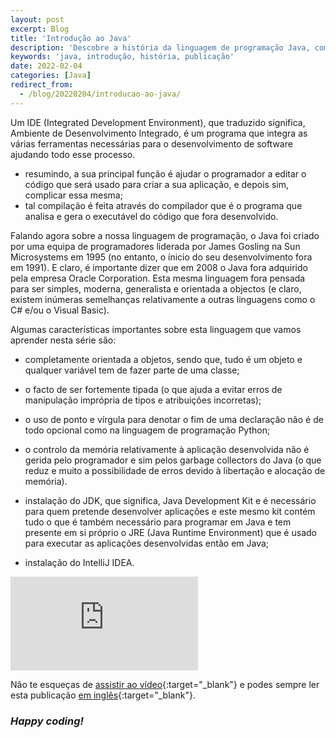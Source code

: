 ```yaml
---
layout: post
excerpt: Blog
title: 'Introdução ao Java'
description: 'Descobre a história da linguagem de programação Java, como surgiu e os seus pontos fortes. Obtém respostas às tuas dúvidas com o resumo apresentado.'
keywords: 'java, introdução, história, publicação'
date: 2022-02-04
categories: [Java]
redirect_from:
  - /blog/20220204/introducao-ao-java/
---
```


Um IDE (Integrated Development Environment), que traduzido significa, Ambiente de Desenvolvimento Integrado, é um programa que integra as várias ferramentas necessárias para o desenvolvimento de software ajudando todo esse processo.

- resumindo, a sua principal função é ajudar o programador a editar o código que será usado para criar a sua aplicação, e depois sim, complicar essa mesma;
- tal compilação é feita através do compilador que é o programa que analisa e gera o executável do código que fora desenvolvido.

Falando agora sobre a nossa linguagem de programação, o Java foi criado por uma equipa de programadores liderada por James Gosling na Sun Microsystems em 1995 (no entanto, o ínicio do seu desenvolvimento fora em 1991). E claro, é importante dizer que em 2008 o Java fora adquirido pela empresa Oracle Corporation. Esta mesma linguagem fora pensada para ser simples, moderna, generalista e orientada a objectos (e claro, existem inúmeras semelhanças relativamente a outras linguagens como o C# e/ou o Visual Basic).

Algumas características importantes sobre esta linguagem que vamos aprender nesta série são:

- completamente orientada a objetos, sendo que, tudo é um objeto e qualquer variável tem de fazer parte de uma classe;
- o facto de ser fortemente tipada (o que ajuda a evitar erros de manipulação imprópria de tipos e atribuições incorretas);
- o uso de ponto e vírgula para denotar o fim de uma declaração não é de todo opcional como na linguagem de programação Python;
- o controlo da memória relativamente à aplicação desenvolvida não é gerida pelo programador e sim pelos garbage collectors do Java (o que reduz e muito a possibilidade de erros devido à libertação e alocação de memória).

- instalação do JDK, que significa, Java Development Kit e é necessário para quem pretende desenvolver aplicações e este mesmo kit contém tudo o que é também necessário para programar em Java e tem presente em si próprio o JRE (Java Runtime Environment) que é usado para executar as aplicações desenvolvidas então em Java;
- instalação do IntelliJ IDEA.

<div class="video-container">
  <iframe src="https://www.youtube.com/embed/3_7hnuzWAG8" frameborder="0" allowfullscreen></iframe>
</div>

Não te esqueças de [assistir ao vídeo](https://youtu.be/3_7hnuzWAG8){:target="\_blank"} e podes sempre ler esta publicação [em inglês](https://nelsonsilvadev.com/blog/introduction-to-java/){:target="\_blank"}.

### _Happy coding!_
